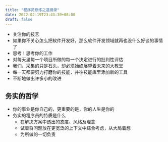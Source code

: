 ```yaml
---
title: "程序员修炼之道摘录"
date: 2022-02-19T23:43:39+08:00
draft: false
---
```


- 关注你的技艺
- 如果你不关心怎么把软件开发好，那么软件开发领域就再也没什么好谈的事情了
- 思考！思考你的工作
- 对每天里每一个项目所做的每一个决定进行的批判性评估
- 我们，采集的只是石头，却必须始终展望着未来的大教堂
- 每一天都要努力打磨你的技能，并往技能库里添加新的工具
- 不断地做出许多小的改进

## 务实的哲学

- 你的事业是你自己的，更重要的是，你的人生是你的
- 务实的程序员的特质是什么
  - 在解决方案中透出的态度、风格及理念
  - 试着将问题放在更宽泛的上下文中综合考虑，从大局着想
  - 为所做的一切负责
